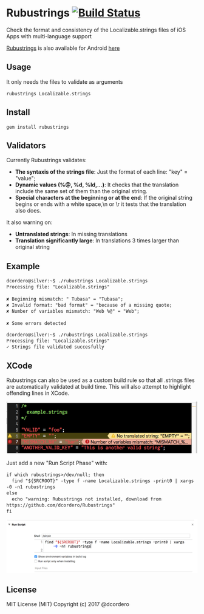 # Rubustrings [![Build Status](https://travis-ci.org/dcordero/Rubustrings.svg?branch=master)](https://travis-ci.org/dcordero/Rubustrings)

Check the format and consistency of the Localizable.strings files of iOS Apps with multi-language support

[Rubustrings](https://github.com/dcordero/RubustringsXml) is also available for Android [here](https://github.com/dcordero/RubustringsXml)

## Usage

It only needs the files to validate as arguments

```
rubustrings Localizable.strings
```

## Install

```
gem install rubustrings
```

## Validators

Currently Rubustrings validates:

* **The syntaxis of the strings file**: Just the format of each line: "key" = "value";
* **Dynamic values (%@, %d, %ld,...)**: It checks that the translation include the same set of them than the original string.
* **Special characters at the beginning or at the end**: If the original string begins or ends with a white space,\n or \r it tests that the translation also does.

It also warning on:
* **Untranslated strings**: In missing translations
* **Translation significantly large**: In translations 3 times larger than original string

## Example

```
dcordero@silver:~$ ./rubustrings Localizable.strings
Processing file: "Localizable.strings"

✘ Beginning mismatch: " Tubasa" = "Tubasa";
✘ Invalid format: "bad format" = "because of a missing quote;
✘ Number of variables mismatch: "Web %@" = "Web";

✘ Some errors detected
```

```
dcordero@silver:~$ ./rubustrings Localizable.strings
Processing file: "Localizable.strings"
✓ Strings file validated succesfully
```
## XCode

Rubustrings can also be used as a custom build rule so that all .strings files
are automatically validated at build time. This will also attempt to highlight
offending lines in XCode.

![Xcode build rule example](./xcode_example.png "example")

Just add a new "Run Script Phase" with:

```
if which rubustrings>/dev/null; then
  find "${SRCROOT}" -type f -name Localizable.strings -print0 | xargs -0 -n1 rubustrings
else
  echo "warning: Rubustrings not installed, download from https://github.com/dcordero/Rubustrings"
fi
```

![Xcode setting example](./xcode_setting.png "configuration")

## License

MIT License (MIT) Copyright (c) 2017 @dcordero
